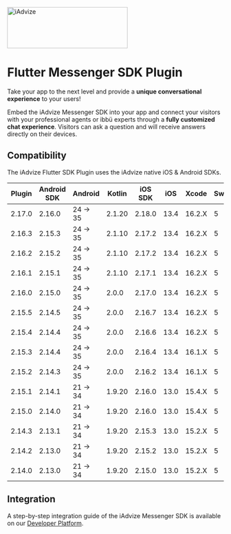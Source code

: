 <img src="https://user-images.githubusercontent.com/17723986/47799626-f3982700-dd2a-11e8-983c-77d1a3ed7f53.png" width="280" height="96" alt="iAdvize">

# Flutter Messenger SDK Plugin

Take your app to the next level and provide a **unique conversational experience** to your users!

Embed the iAdvize Messenger SDK into your app and connect your visitors with your professional agents or ibbü experts through a **fully customized chat experience**. Visitors can ask a question and will receive answers directly on their devices.

## Compatibility

The iAdvize Flutter SDK Plugin uses the iAdvize native iOS & Android SDKs.

| Plugin  | Android SDK | Android  | Kotlin | iOS SDK | iOS  | Xcode  | Swift |
| ------- | ----------- | -------- | ------ | ------- | ---- | ------ | ----- |
| 2.17.0  | 2.16.0      | 24 -> 35 | 2.1.20 | 2.18.0  | 13.4 | 16.2.X | 5     |
| 2.16.3  | 2.15.3      | 24 -> 35 | 2.1.10 | 2.17.2  | 13.4 | 16.2.X | 5     |
| 2.16.2  | 2.15.2      | 24 -> 35 | 2.1.10 | 2.17.2  | 13.4 | 16.2.X | 5     |
| 2.16.1  | 2.15.1      | 24 -> 35 | 2.1.10 | 2.17.1  | 13.4 | 16.2.X | 5     |
| 2.16.0  | 2.15.0      | 24 -> 35 | 2.0.0  | 2.17.0  | 13.4 | 16.2.X | 5     |
| 2.15.5  | 2.14.5      | 24 -> 35 | 2.0.0  | 2.16.7  | 13.4 | 16.2.X | 5     |
| 2.15.4  | 2.14.4      | 24 -> 35 | 2.0.0  | 2.16.6  | 13.4 | 16.2.X | 5     |
| 2.15.3  | 2.14.4      | 24 -> 35 | 2.0.0  | 2.16.4  | 13.4 | 16.1.X | 5     |
| 2.15.2  | 2.14.3      | 24 -> 35 | 2.0.0  | 2.16.2  | 13.4 | 16.1.X | 5     |
| 2.15.1  | 2.14.1      | 21 -> 34 | 1.9.20 | 2.16.0  | 13.0 | 15.4.X | 5     |
| 2.15.0  | 2.14.0      | 21 -> 34 | 1.9.20 | 2.16.0  | 13.0 | 15.4.X | 5     |
| 2.14.3  | 2.13.1      | 21 -> 34 | 1.9.20 | 2.15.3  | 13.0 | 15.2.X | 5     |
| 2.14.2  | 2.13.0      | 21 -> 34 | 1.9.20 | 2.15.2  | 13.0 | 15.2.X | 5     |
| 2.14.0  | 2.13.0      | 21 -> 34 | 1.9.20 | 2.15.0  | 13.0 | 15.2.X | 5     |

## Integration

A step-by-step integration guide of the iAdvize Messenger SDK is available on our [Developer Platform](https://developers.iadvize.com/documentation/mobile-sdk).
